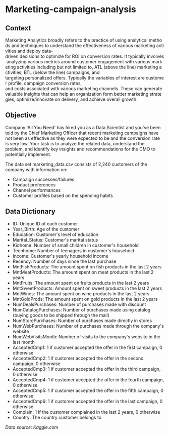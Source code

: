 # Marketing-campaign-analysis

## **Context**

Marketing Analytics broadly refers to the practice of using analytical methods and techniques to understand the effectiveness of various marketing activities and deploy data-driven decisions to optimize for ROI on conversion rates. It typically involves analyzing various metrics around customer engagement with various marketing activities including but not limited to, ATL (above the line) marketing activities, BTL (below the line) campaigns, and targeting personalized offers. Typically the variables of interest are customer profile, campaign conversion rates, and costs associated with various marketing channels. These can generate valuable insights that can help an organization form better marketing strategies, optimize/innovate on delivery, and achieve overall growth. 


## **Objective**

Company 'All You Need' has hired you as a Data Scientist and you've been told by the Chief Marketing Officer that recent marketing campaigns have not been as effective as they were expected to be and the conversion rate is very low.
Your task is to analyze the related data, understand the problem, and identify key insights and recommendations for the CMO to potentially implement.

The data set marketing_data.csv consists of 2,240 customers of the company with information on:

- Campaign successes/failures
- Product preferences
- Channel performances
- Customer profiles based on the spending habits


## **Data Dictionary**

- ID: Unique ID of each customer
- Year_Birth: Age of the customer
- Education: Customer's level of education
- Marital_Status: Customer's marital status
- Kidhome: Number of small children in customer's household
- Teenhome: Number of teenagers in customer's household
- Income: Customer's yearly household income
- Recency: Number of days since the last purchase
- MntFishProducts: The amount spent on fish products in the last 2 years
- MntMeatProducts: The amount spent on meat products in the last 2 years
- MntFruits: The amount spent on fruits products in the last 2 years
- MntSweetProducts: Amount spent on sweet products in the last 2 years
- MntWines: The amount spent on wine products in the last 2 years
- MntGoldProds: The amount spent on gold products in the last 2 years
- NumDealsPurchases: Number of purchases made with discount
- NumCatalogPurchases: Number of purchases made using catalog (buying goods to be shipped through the mail)
- NumStorePurchases: Number of purchases made directly in stores
- NumWebPurchases: Number of purchases made through the company's website
- NumWebVisitsMonth: Number of visits to the company's website in the last month
- AcceptedCmp1: 1 if customer accepted the offer in the first campaign, 0 otherwise 
- AcceptedCmp2: 1 if customer accepted the offer in the second campaign, 0 otherwise
- AcceptedCmp3: 1 if customer accepted the offer in the third campaign, 0 otherwise
- AcceptedCmp4: 1 if customer accepted the offer in the fourth campaign, 0 otherwise
- AcceptedCmp5: 1 if customer accepted the offer in the fifth campaign, 0 otherwise
- AcceptedCmp6: 1 if customer accepted the offer in the last campaign, 0 otherwise 
- Complain: 1 If the customer complained in the last 2 years, 0 otherwise
- Country: The country customer belongs to

*Data source: Kaggle.com*
